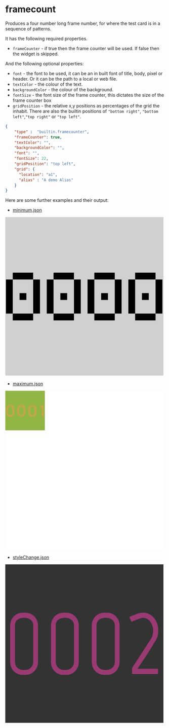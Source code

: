 # framecount

Produces a four number long frame number, for
where the test card is in a sequence of patterns.

It has the following required properties.

- `frameCounter` - if true then the frame counter will be used. If false then
the widget is skipped.

And the following optional properties:

- `font` - the font to be used, it can be an in built font of title, body,
pixel or header. Or it can be the path to a local or web file.
- `textColor` - the colour of the text.
- `backgroundColor` - the colour of the background.
- `fontSize` - the font size of the frame counter,
this dictates the size of the frame counter box
- `gridPosition` - the relative x,y positions as percentages
of the grid the inhabit. There are also the builtin positions of
`"bottom right"`, `"bottom left"`,`"top right"` or `"top left"`.

```json
{
    "type" :  "builtin.framecounter",
    "frameCounter": true,
    "textColor": "",
    "backgroundColor": "",
    "font": "",
    "fontSize": 22, 
    "gridPosition": "top left",
    "grid": {
      "location": "a1",
      "alias" : "A demo Alias"
    }
}
```

Here are some further examples and their output:

- [minimum.json](../../exampleJson/builtin.frameCounter/minimum-example.json)

![image](../../exampleJson/builtin.frameCounter/minimum-example.png)

- [maximum.json](../../exampleJson/builtin.frameCounter/maximum-example.json)

![image](../../exampleJson/builtin.frameCounter/maximum-example.png)

- [styleChange.json](../../exampleJson/builtin.frameCounter/styleChange-example.json)

![image](../../exampleJson/builtin.frameCounter/styleChange-example.png)

